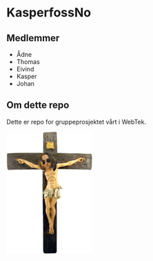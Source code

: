 # KasperfossNo

## Medlemmer
- Ådne
- Thomas
- Eivind
- Kasper
- Johan

## Om dette repo
Dette er repo for gruppeprosjektet vårt i WebTek.

<img src="img/Johans_Disipler.png" width="200px">